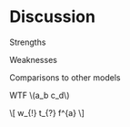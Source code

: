# Discussion

Strengths

Weaknesses

Comparisons to other models

WTF \\(a_b c_d\\)

\\[ w_{!} t_{?} f^{a} \\]